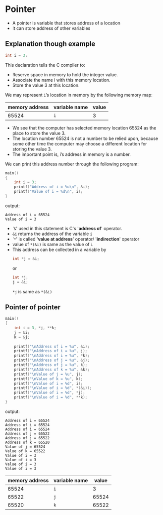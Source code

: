 # Pointer

- A pointer is variable that stores address of a location
- It can store address of other variables

## Explanation though example

```c
int i = 3;
```

This declaration tells the C compiler to:

- Reserve space in memory to hold the integer value.
- Associate the name i with this memory location.
- Store the value 3 at this location.

We may represent `i`’s location in memory by the following memory map:

| memory address | variable name | value |
| - | - | - |
| 65524 | `i` | 3 |

- We see that the computer has selected memory location 65524 as the place to store the value 3.
- The location number 65524 is not a number to be relied upon, because some other time the computer may choose a different location for storing the value 3.
- The important point is, i’s address in memory is a number.

We can print this address number through the following program:
```c
main()
{
    int i = 3;
    printf("Address of i = %u\n", &i);
    printf("Value of i = %d\n", i);
}
```

output:
```
Address of i = 65524
Value of i = 3
```

- '`&`' used in this statement is C's '**address of**' operator.
- `&i` returns the address of the variable `i`
- '`*`' is called '**value at address**' operator/ '**indirection**' operator
- value of `*(&i)` is same as the value of `i`
- This address can be collected in a variable by
    ```c
    int *j = &i;
    ```
    or
    ```c
    int *j;
    j = &i;
    ```
    `*j` is same as `*(&i)`


## Pointer of pointer

```c
main()
{
    int i = 3, *j, **k;
    j = &i;
    k = &j;
    
    printf("\nAddress of i = %u", &i);
    printf("\nAddress of i = %u", j);
    printf("\nAddress of i = %u", *k);
    printf("\nAddress of j = %u", &j);
    printf("\nAddress of j = %u", k);
    printf("\nAddress of k = %u", &k);
    printf("\nValue of j = %u", j);
    printf("\nValue of k = %u", k);
    printf("\nValue of i = %d", i);
    printf("\nValue of i = %d", *(&i));
    printf("\nValue of i = %d", *j);
    printf("\nValue of i = %d", **k);
}
```

output:
```
Address of i = 65524
Address of i = 65524
Address of i = 65524
Address of j = 65522
Address of j = 65522
Address of k = 65520
Value of j = 65524
Value of k = 65522
Value of i = 3
Value of i = 3
Value of i = 3
Value of i = 3
```

| memory address | variable name | value |
| - | - | - |
| 65524 | `i` | 3 |
| 65522 | `j` | 65524 |
| 65520 | `k` | 65522 |
